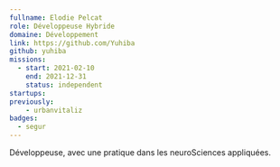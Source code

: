 ```yaml
---
fullname: Elodie Pelcat
role: Développeuse Hybride
domaine: Développement
link: https://github.com/Yuhiba
github: yuhiba
missions:
  - start: 2021-02-10
    end: 2021-12-31
    status: independent
startups:
previously:
    - urbanvitaliz
badges:
  - segur
---
```


Développeuse, avec une pratique dans les neuroSciences appliquées. 

